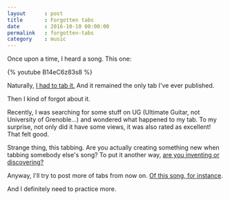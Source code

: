 ```yaml
---
layout      : post
title       : Forgotten tabs
date        : 2016-10-10 00:00:00
permalink   : forgotten-tabs
category    : music
---
```

Once upon a time, I heard a song. This one:

{% youtube B14eC6z83s8 %}

Naturally, [I had to tab it.](https://tabs.ultimate-guitar.com/r/rachel_sermanni/bones_crd.htm) And it remained the only tab I've ever published.

Then I kind of forgot about it.

Recently, I was searching for some stuff on UG (Ultimate Guitar, not University of Grenoble...) and wondered what happened to my tab. To my surprise, not only did it have some views, it was also rated as excellent! That felt good.

Strange thing, this tabbing. Are you actually creating something new when tabbing somebody else's song? To put it another way, [are you inventing or discovering?](https://www.quora.com/Was-mathematics-invented-or-discovered-1)

Anyway, I'll try to post more of tabs from now on. [Of this song, for instance](https://www.youtube.com/watch?v=-hY-XBLw6SU).

And I definitely need to  practice more.




